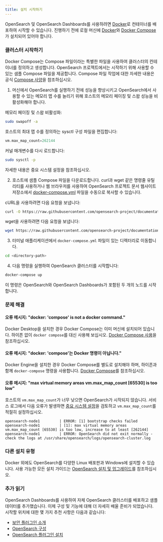 ```yaml
---
title: 설치 시작하기
---
```


OpenSearch 및 OpenSearch Dashboards를 사용하려면 [Docker](https://www.docker.com/)로 컨테이너를 배포하여 시작할 수 있습니다. 진행하기 전에 로컬 머신에 [Docker](https://docs.docker.com/get-docker/)와 [Docker Compose](https://github.com/docker/compose)가 설치되어 있어야 합니다.

### 클러스터 시작하기

Docker Compose는 Compose 파일이라는 특별한 파일을 사용하여 클러스터의 컨테이너를 정의하고 생성합니다. OpenSearch 프로젝트에서는 시작하기 위해 사용할 수 있는 샘플 Compose 파일을 제공합니다. Compose 파일 작업에 대한 자세한 내용은 공식 [Compose 사양](https://docs.docker.com/compose/compose-file/)을 참조하십시오.

1. 머신에서 OpenSearch를 실행하기 전에 성능을 향상시키고 OpenSearch에서 사용할 수 있는 메모리 맵 수를 늘리기 위해 호스트의 메모리 페이징 및 스왑 성능을 비활성화해야 합니다.

메모리 페이징 및 스왑 비활성화:

```sh
sudo swapoff -a
```

호스트의 최대 맵 수를 정의하는 sysctl 구성 파일을 편집합니다:

```go
vm.max_map_count=262144
```

커널 매개변수를 다시 로드합니다:

```sh
sudo sysctl -p
```

자세한 내용은 중요 시스템 설정을 참조하십시오.

2. 호스트에 샘플 Compose 파일을 다운로드합니다. curl과 wget 같은 명령줄 유틸리티를 사용하거나 웹 브라우저를 사용하여 OpenSearch 프로젝트 문서 웹사이트 저장소에서 [docker-compose.yml](https://github.com/opensearch-project/documentation-website/blob/2.15/assets/examples/docker-compose.yml) 파일을 수동으로 복사할 수 있습니다.

cURL을 사용하려면 다음 요청을 보냅니다:

```sh
curl -O https://raw.githubusercontent.com/opensearch-project/documentation-website/2.15/assets/examples/docker-compose.yml
```

wget을 사용하려면 다음 요청을 보냅니다:

```sh
wget https://raw.githubusercontent.com/opensearch-project/documentation-website/2.15/assets/examples/docker-compose.yml
```

3. 터미널 애플리케이션에서 `docker-compose.yml` 파일이 있는 디렉터리로 이동합니다.

```sh
cd <directory-path>
```

4. 다음 명령을 실행하여 OpenSearch 클러스터를 시작합니다:

```sh
docker-compose up
```

이 명령은 OpenSearch와 OpenSearch Dashboards가 포함된 두 개의 노드를 시작합니다.

### 문제 해결

#### 오류 메시지: "docker: 'compose' is not a docker command."

Docker Desktop을 설치한 경우 Docker Compose는 이미 머신에 설치되어 있습니다. 하이픈 없이 `docker compose`를 대신 사용해 보십시오. [Docker Compose 사용](https://docs.docker.com/get-started/08_using_compose/)을 참조하십시오.

#### 오류 메시지: "docker: 'compose'는 Docker 명령이 아닙니다."

Docker Engine을 설치한 경우 Docker Compose를 별도로 설치해야 하며, 하이픈과 함께 `docker-compose` 명령을 사용합니다. [Docker Compose](https://github.com/docker/compose)를 참조하십시오.

#### 오류 메시지: "max virtual memory areas vm.max_map_count [65530] is too low"

호스트의 `vm.max_map_count`가 너무 낮으면 OpenSearch가 시작되지 않습니다. 서비스 로그에서 다음 오류가 발생하면 [중요 시스템 설정](https://opensearch.org/docs/latest/opensearch/install/important-settings/)을 검토하고 `vm.max_map_count`를 적절히 설정하십시오.

```
opensearch-node1         | ERROR: [1] bootstrap checks failed
opensearch-node1         | [1]: max virtual memory areas vm.max_map_count [65530] is too low, increase to at least [262144]
opensearch-node1         | ERROR: OpenSearch did not exit normally - check the logs at /usr/share/opensearch/logs/opensearch-cluster.log
```

### 다른 설치 유형

Docker 외에도 OpenSearch를 다양한 Linux 배포판과 Windows에 설치할 수 있습니다. 사용 가능한 모든 설치 가이드는 [OpenSearch 설치 및 업그레이드](https://opensearch.org/docs/latest/install-and-configure/)를 참조하십시오.

### 추가 읽기

OpenSearch Dashboards를 사용하여 자체 OpenSearch 클러스터를 배포하고 샘플 데이터를 추가했습니다. 이제 구성 및 기능에 대해 더 자세히 배울 준비가 되었습니다. 시작할 위치에 대한 몇 가지 추천 사항은 다음과 같습니다:

- [보안 플러그인 소개](https://opensearch.org/docs/latest/security/index/)
- [OpenSearch 구성](https://opensearch.org/docs/latest/install-and-configure/configuring-opensearch/)
- [OpenSearch 플러그인 설치](https://opensearch.org/docs/latest/opensearch/install/plugins/)

